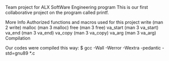Team project for ALX SoftWare Engineering program
This is our first collaborative project on the program called printf.

More Info
Authorized functions and macros used for this project
write (man 2 write)
malloc (man 3 malloc)
free (man 3 free)
va_start (man 3 va_start)
va_end (man 3 va_end)
va_copy (man 3 va_copy)
va_arg (man 3 va_arg)
Compilation

Our codes were compiled this way:
$ gcc -Wall -Werror -Wextra -pedantic -std=gnu89 *.c


